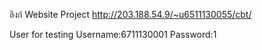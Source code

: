ลิงก์ Website Project
http://203.188.54.9/~u6511130055/cbt/

User for testing
Username:6711130001
Password:1
